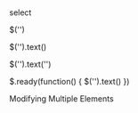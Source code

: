 #   



select  

$('') 

$('').text()

$('').text('')

$.ready(function() {
    $('').text()
})


Modifying Multiple Elements

